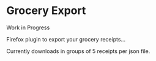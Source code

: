 # Grocery Export

Work in Progress

Firefox plugin to export your grocery receipts...

Currently downloads in groups of 5 receipts per json file. 
